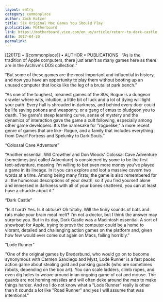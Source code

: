 ```yaml
---
layout: entry
category: commonplace
author: Zack Kotzer
title: Six Original Mac Games You Should Play
publication: Motherboard
link: https://motherboard.vice.com/en_us/article/return-to-dark-castle-6-original-mac-games-you-should-play-in-your-browser
date: 2017-04-20
permalink: 
---
```


[[2017]] • [[commonplace]] • AUTHOR • PUBLICATIONS 
 
“As is the tradition of Apple computers, there just aren't as many games here as there are in the Archive's DOS collection.”

“But some of these games are the most important and influential in history, and now you have an opportunity to play them without booting up an unused computer that looks like the leg of a brutalist park bench.”

“As one of the toughest, meanest games of the 80s, Rogue is a dungeon crawler where wits, intuition, a little bit of luck and a lot of dying will light your path. Every hall is shrouded in darkness, and behind every door could be life saving potions and weaponry, or a gang of emus to bludgeon you to death. The game's steep learning curve, sense of mystery and the dynamics of interaction gave the game a cult following, especially among other game developers. It's the namesake for "roguelike," a more recent genre of games that are like- Rogue, and a family that includes everything from Dwarf Fortress and Spelunky to Dark Souls.”

“Colossal Cave Adventure”

“Another essential, Will Crowther and Don Woods' Colossal Cave Adventure (sometimes just called Adventure) is considered by some to be the first text-adventure, meaning I'm willing to bet even more money you've played a game in its lineage. In it you can explore and loot a massive cavern two words at a time. Among being many firsts, the game is also remembered for all the humorous descriptions of your death, so if you find yourself alone and immersed in darkness with all of your bones shattered, you can at least have a chuckle about it.”

“Dark Castle”

“Is it hard? Yes. Is it obtuse? Oh totally. Will the tinny sounds of bats and rats make your brain meat melt? I'm not a doctor, but I think the answer may surprise you. But in its day, Dark Castle was a Macintosh essential. A sort of showboat for Apple, trying to prove the computer could be a home to vibrant, detailed and challenging action games on the platform and, given how few would ever come out again on Macs, failing horribly.”

“Lode Runner”

“One of the original games by Brøderbund, who would go on to become synonymous with Carmen Sandiego and Myst, Lode Runner is a fast paced action game about stealing gold and punking guards (who are sometimes robots, depending on the box art). You can scale ladders, climb ropes, and even dig holes to weave around in an ongoing game of cat and mouse. The guards are not homing missiles and will often deke around the map to make things harder. And no I do not know what a "Lode Runner" really is other than it sounds a lot like "Road Runner" and yes I will assume that was intentional.”

